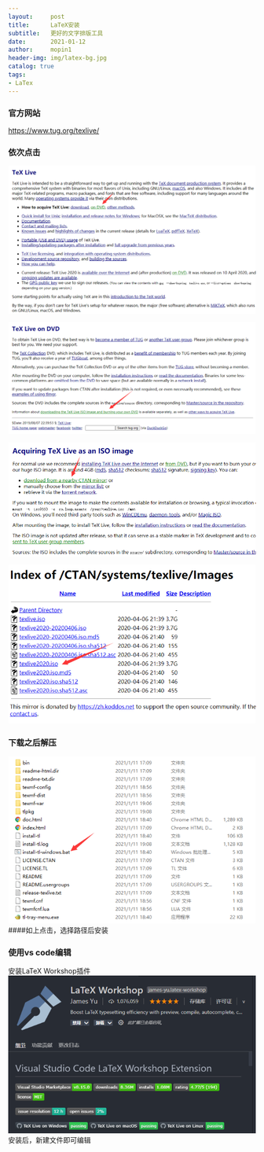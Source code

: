 ```yaml
---
layout:     post
title:      LaTeX安装
subtitle:   更好的文字排版工具
date:       2021-01-12
author:     mopin1
header-img: img/latex-bg.jpg
catalog: true
tags:
- LaTex
---
```


### 官方网站
<https://www.tug.org/texlive/>

### 依次点击
![latex1.png](/img/latex1.png)

![latex2.png](/img/latex2.png)

![latex3.png](/img/latex3.png)

![latex4.png](/img/latex4.png)

### 下载之后解压
![latex5.png](/img/latex5.png)
####如上点击，选择路径后安装

### 使用vs code编辑
安装LaTeX Workshop插件
![vs-latex.png](/img/vs-latex.png)
安装后，新建文件即可编辑
